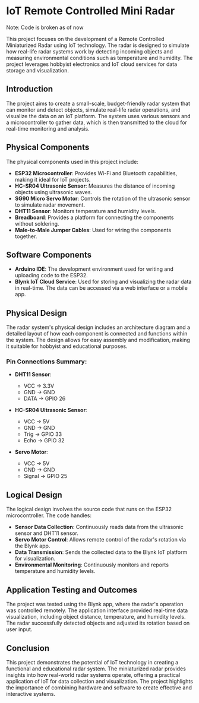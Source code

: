 # IoT Remote Controlled Mini Radar

Note: Code is broken as of now

This project focuses on the development of a Remote Controlled Miniaturized Radar using IoT technology. The radar is designed to simulate how real-life radar systems work by detecting incoming objects and measuring environmental conditions such as temperature and humidity. The project leverages hobbyist electronics and IoT cloud services for data storage and visualization.

## Introduction

The project aims to create a small-scale, budget-friendly radar system that can monitor and detect objects, simulate real-life radar operations, and visualize the data on an IoT platform. The system uses various sensors and a microcontroller to gather data, which is then transmitted to the cloud for real-time monitoring and analysis.

## Physical Components

The physical components used in this project include:

- **ESP32 Microcontroller**: Provides Wi-Fi and Bluetooth capabilities, making it ideal for IoT projects.
- **HC-SR04 Ultrasonic Sensor**: Measures the distance of incoming objects using ultrasonic waves.
- **SG90 Micro Servo Motor**: Controls the rotation of the ultrasonic sensor to simulate radar movement.
- **DHT11 Sensor**: Monitors temperature and humidity levels.
- **Breadboard**: Provides a platform for connecting the components without soldering.
- **Male-to-Male Jumper Cables**: Used for wiring the components together.

## Software Components

- **Arduino IDE**: The development environment used for writing and uploading code to the ESP32.
- **Blynk IoT Cloud Service**: Used for storing and visualizing the radar data in real-time. The data can be accessed via a web interface or a mobile app.

## Physical Design

The radar system's physical design includes an architecture diagram and a detailed layout of how each component is connected and functions within the system. The design allows for easy assembly and modification, making it suitable for hobbyist and educational purposes.

### Pin Connections Summary:

- **DHT11 Sensor**:
  - VCC → 3.3V
  - GND → GND
  - DATA → GPIO 26

- **HC-SR04 Ultrasonic Sensor**:
  - VCC → 5V
  - GND → GND
  - Trig → GPIO 33
  - Echo → GPIO 32

- **Servo Motor**:
  - VCC → 5V
  - GND → GND
  - Signal → GPIO 25

## Logical Design

The logical design involves the source code that runs on the ESP32 microcontroller. The code handles:

- **Sensor Data Collection**: Continuously reads data from the ultrasonic sensor and DHT11 sensor.
- **Servo Motor Control**: Allows remote control of the radar's rotation via the Blynk app.
- **Data Transmission**: Sends the collected data to the Blynk IoT platform for visualization.
- **Environmental Monitoring**: Continuously monitors and reports temperature and humidity levels.

## Application Testing and Outcomes

The project was tested using the Blynk app, where the radar's operation was controlled remotely. The application interface provided real-time data visualization, including object distance, temperature, and humidity levels. The radar successfully detected objects and adjusted its rotation based on user input.

## Conclusion

This project demonstrates the potential of IoT technology in creating a functional and educational radar system. The miniaturized radar provides insights into how real-world radar systems operate, offering a practical application of IoT for data collection and visualization. The project highlights the importance of combining hardware and software to create effective and interactive systems.